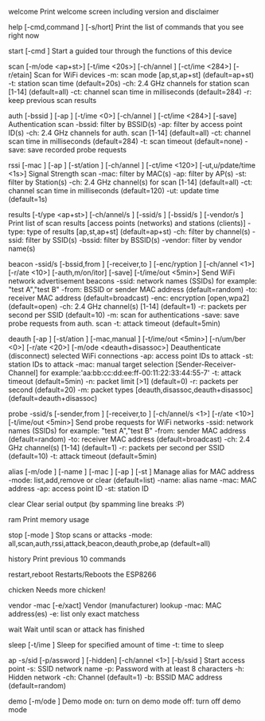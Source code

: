 welcome
  Print welcome screen including version and disclaimer

help [-cmd,command <value>] [-s/hort]
  Print the list of commands that you see right now

start [-cmd <value>]
  Start a guided tour through the functions of this device

scan [-m/ode <ap+st>] [-t/ime <20s>] [-ch/annel <all>] [-ct/ime <284>] [-r/etain]
  Scan for WiFi devices
  -m:  scan mode [ap,st,ap+st] (default=ap+st)
  -t:  station scan time (default=20s)
  -ch: 2.4 GHz channels for station scan [1-14] (default=all)
  -ct: channel scan time in milliseconds (default=284)
  -r:  keep previous scan results

auth [-bssid <value>] [-ap <value>] [-t/ime <0>] [-ch/annel <all>] [-ct/ime <284>] [-save]
  Authentication scan
  -bssid: filter by BSSID(s)
  -ap:    filter by access point ID(s)
  -ch:    2.4 GHz channels for auth. scan [1-14] (default=all)
  -ct:    channel scan time in milliseconds (default=284)
  -t:     scan timeout (default=none)
  -save:  save recorded probe requests

rssi [-mac <value>] [-ap <value>] [-st/ation <value>] [-ch/annel <all>] [-ct/ime <120>] [-ut,u/pdate/time <1s>]
  Signal Strength scan
  -mac: filter by MAC(s)
  -ap:  filter by AP(s)
  -st:  filter by Station(s)
  -ch:  2.4 GHz channel(s) for scan [1-14] (default=all)
  -ct:  channel scan time in milliseconds (default=120)
  -ut:  update time (default=1s)

results [-t/ype <ap+st>] [-ch/annel/s <all>] [-ssid/s <value>] [-bssid/s <value>] [-vendor/s <value>]
  Print list of scan results [access points (networks) and stations (clients)]
  -type:   type of results [ap,st,ap+st] (default=ap+st)
  -ch:     filter by channel(s)
  -ssid:   filter by SSID(s)
  -bssid:  filter by BSSID(s)
  -vendor: filter by vendor name(s)

beacon -ssid/s <value> [-bssid,from <random>] [-receiver,to <broadcast>] [-enc/ryption <open>] [-ch/annel <1>] [-r/ate <10>] [-auth,m/on/itor] [-save] [-t/ime/out <5min>]
  Send WiFi network advertisement beacons
  -ssid: network names (SSIDs) for example: "test A","test B"
  -from: BSSID or sender MAC address (default=random)
  -to:   receiver MAC address (default=broadcast)
  -enc:  encryption [open,wpa2] (default=open)
  -ch:   2.4 GHz channel(s) [1-14] (default=1)
  -r:    packets per second per SSID (default=10)
  -m:    scan for authentications
  -save: save probe requests from auth. scan
  -t:    attack timeout (default=5min)

deauth [-ap <value>] [-st/ation <value>] [-mac,manual <value>] [-t/ime/out <5min>] [-n/um/ber <0>] [-r/ate <20>] [-m/ode <deauth+disassoc>]
  Deauthenticate (disconnect) selected WiFi connections
  -ap:  access point IDs to attack
  -st:  station IDs to attack
  -mac: manual target selection [Sender-Receiver-Channel] for example:'aa:bb:cc:dd:ee:ff-00:11:22:33:44:55-7'
  -t:   attack timeout (default=5min)
  -n:   packet limit [>1] (default=0)
  -r:   packets per second (default=20)
  -m:   packet types [deauth,disassoc,deauth+disassoc] (default=deauth+disassoc)

probe -ssid/s <value> [-sender,from <random>] [-receiver,to <broadcast>] [-ch/annel/s <1>] [-r/ate <10>] [-t/ime/out <5min>]
  Send probe requests for WiFi networks
  -ssid: network names (SSIDs) for example: "test A","test B"
  -from: sender MAC address (default=random)
  -to:   receiver MAC address (default=broadcast)
  -ch:   2.4 GHz channel(s) [1-14] (default=1)
  -r:    packets per second per SSID (default=10)
  -t:    attack timeout (default=5min)

alias [-m/ode <list>] [-name <value>] [-mac <value>] [-ap <value>] [-st <value>]
  Manage alias for MAC address
  -mode: list,add,remove or clear (default=list)
  -name: alias name
  -mac:  MAC address
  -ap:   access point ID
  -st:   station ID

clear
  Clear serial output (by spamming line breaks :P)

ram
  Print memory usage

stop [-mode <all>]
  Stop scans or attacks
  -mode: all,scan,auth,rssi,attack,beacon,deauth,probe,ap (default=all)

history
  Print previous 10 commands

restart,reboot
  Restarts/Reboots the ESP8266

chicken
  Needs more chicken!

vendor -mac <value> [-e/xact]
  Vendor (manufacturer) lookup
  -mac: MAC address(es)
  -e:   list only exact matchess

wait
  Wait until scan or attack has finished

sleep [-t/ime <value>]
  Sleep for specified amount of time
  -t: time to sleep

ap -s/sid <value> [-p/assword <value>] [-hidden] [-ch/annel <1>] [-b/ssid <random>]
  Start access point
  -s:  SSID network name
  -p:  Password with at least 8 characters
  -h:  Hidden network
  -ch: Channel (default=1)
  -b:  BSSID MAC address (default=random)

demo [-m/ode <on>]
  Demo mode
  on:  turn on demo mode
  off: turn off demo mode
